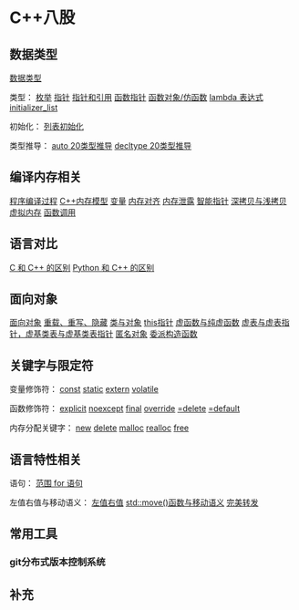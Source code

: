 # C++八股
## 数据类型
[数据类型](/数据类型/数据类型.md)

类型：
[枚举](/数据类型/枚举.md)
[指针](/数据类型/指针.md)
[指针和引用](/数据类型/指针和引用.md)
[函数指针](/数据类型/函数指针.md)
[函数对象/仿函数](/数据类型/函数对象-仿函数.md)
[lambda 表达式](/数据类型/lambda%20表达式.md)
[initializer_list](/数据类型/initializer_list.md)

初始化：
[列表初始化](/数据类型/列表初始化.md)

类型推导：
[auto 20类型推导](/语言特性相关/auto%20类型推导.md)
[decltype 20类型推导](/语言特性相关/decltype%20类型推导.md)

## 编译内存相关
[程序编译过程](/编译内存相关/C++%20程序编译过程.md)
[C++内存模型](/编译内存相关/C++内存模型.md)
[变量](/编译内存相关/变量.md)
[内存对齐](/编译内存相关/内存对齐.md)
[内存泄露](/编译内存相关/内存泄露.md)
[智能指针](/编译内存相关/智能指针.md)
[深拷贝与浅拷贝](/编译内存相关/深拷贝与浅拷贝.md)
[虚拟内存](/编译内存相关/虚拟内存.md)
[函数调用](/编译内存相关/函数调用.md)

## 语言对比
[C 和 C++ 的区别](/语言对比/C%20和%20C++%20的区别.md)
[Python 和 C++ 的区别](/语言对比/Python%20和%20C++%20的区别.md)

## 面向对象
[面向对象](/面向对象/面向对象.md)
[重载、重写、隐藏](/面向对象/重载、重写、隐藏.md)
[类与对象](/面向对象/类与对象.md)
[this指针](/面向对象/this指针.md)
[虚函数与纯虚函数](/面向对象/虚函数与纯虚函数.md)
[虚表与虚表指针，虚基类表与虚基类表指针](/面向对象/虚表与虚表指针，虚基类表与虚基类表指针.md)
[匿名对象](/面向对象/匿名对象.md)
[委派构造函数](/面向对象/委派构造函数.md)

## 关键字与限定符
变量修饰符：
[const](/关键字与限定符/const.md)
[static](/关键字与限定符/static.md)
[extern](/关键字与限定符/extern.md)
[volatile](/关键字与限定符/volatile.md)

函数修饰符：
[explicit](/关键字与限定符/explicit.md)
[noexcept](/关键字与限定符/noexcept.md)
[final](/关键字与限定符/final.md)
[override](/关键字与限定符/override.md)
[=delete](/关键字与限定符/=delete.md)
[=default](/关键字与限定符/=default.md)

内存分配关键字：
[new](/关键字与限定符/new.md)
[delete](/关键字与限定符/delete.md)
[malloc](/关键字与限定符/malloc.md)
[realloc](/关键字与限定符/realloc.md)
[free](/关键字与限定符/free.md)

## 语言特性相关
语句：
[范围 for 语句](/语言特性相关/范围%20for%20语句.md)

左值右值与移动语义：
[左值右值](/语言特性相关/左值和右值.md)
[std::move()函数与移动语义](/语言特性相关/move函数与移动语义.md)
[完美转发](/语言特性相关/完美转发.md)

## 常用工具

### git分布式版本控制系统

## 补充

[def]: /语言对比/Python%20和%20C++%20的区别.md